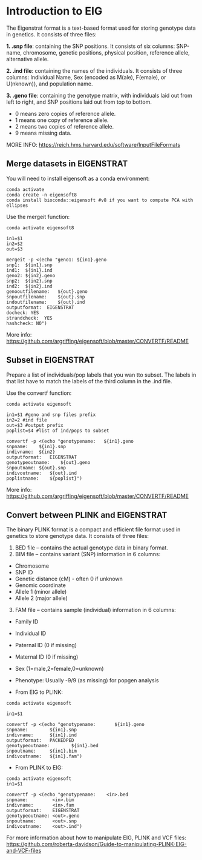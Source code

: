 # Introduction to EIG

The Eigenstrat format is a text-based format used for storing genotype data in genetics. It consists of three files:

**1. .snp file**: containing the SNP positions. It consists of six columns: SNP-name, chromosome, genetic positions, physical position, reference allele, alternative allele.

**2. .ind file**: containing the names of the individuals. It consists of three columns: Individual Name, Sex (encoded as M(ale), F(emale), or U(nknown)), and population name.

**3. .geno file**: containing the genotype matrix, with individuals laid out from left to right, and SNP positions laid out from top to bottom.
-   0 means zero copies of reference allele.
-   1 means one copy of reference allele.
-   2 means two copies of reference allele.
-   9 means missing data.

MORE INFO: https://reich.hms.harvard.edu/software/InputFileFormats

## Merge datasets in EIGENSTRAT
You will need to install eigensoft as a conda environment:
```
conda activate
conda create -n eigensoft8 
conda install bioconda::eigensoft #v8 if you want to compute PCA with ellipses
```
Use the mergeit function:
```
conda activate eigensoft8

in1=$1
in2=$2
out=$3

mergeit -p <(echo "geno1: ${in1}.geno
snp1:  ${in1}.snp
ind1:  ${in1}.ind
geno2: ${in2}.geno
snp2:  ${in2}.snp
ind2:  ${in2}.ind
genooutfilename:   ${out}.geno
snpoutfilename:    ${out}.snp
indoutfilename:    ${out}.ind
outputformat:  EIGENSTRAT
docheck: YES
strandcheck:  YES
hashcheck: NO")
```
More info: https://github.com/argriffing/eigensoft/blob/master/CONVERTF/README

## Subset in EIGENSTRAT
Prepare a list of individuals/pop labels that you wan tto subset. The labels in that list have to match the labels of the third column in the .ind file.

Use the convertf function:
```
conda activate eigensoft

in1=$1 #geno and snp files prefix
in2=2 #ind file
out=$3 #output prefix
poplist=$4 #list of ind/pops to subset

convertf -p <(echo "genotypename:	${in1}.geno
snpname:	${in1}.snp
indivname:	${in2}
outputformat:	EIGENSTRAT 
genotypeoutname:	${out}.geno
snpoutname:	${out}.snp
indivoutname:	${out}.ind
poplistname:	${poplist}")
```
More info: https://github.com/argriffing/eigensoft/blob/master/CONVERTF/README

## Convert between PLINK and EIGENSTRAT
The binary PLINK format is a compact and efficient file format used in genetics to store genotype data. It consists of three files:

1. BED file – contains the actual genotype data in binary format.
2. BIM file – contains variant (SNP) information in 6 columns:
  - Chromosome
  - SNP ID
  - Genetic distance (cM) - often 0 if unknown
  - Genomic coordinate
  - Allele 1 (minor allele)
  - Allele 2 (major allele)
3. FAM file – contains sample (individual) information in 6 columns:
  - Family ID
  - Individual ID
  - Paternal ID (0 if missing)
  - Maternal ID (0 if missing)
  - Sex (1=male,2=female,0=unknown)
  - Phenotype: Usually -9/9 (as missing) for popgen analysis


- From EIG to PLINK:
```
conda activate eigensoft

in1=$1

convertf -p <(echo "genotypename:       ${in1}.geno
snpname:        ${in1}.snp
indivname:      ${in1}.ind
outputformat:   PACKEDPED
genotypeoutname:        ${in1}.bed
snpoutname:     ${in1}.bim
indivoutname:   ${in1}.fam")
```

- From PLINK to EIG:
```
conda activate eigensoft
in1=$1

convertf -p <(echo "genotypename:    <in>.bed
snpname:         <in>.bim
indivname:       <in>.fam
outputformat:    EIGENSTRAT
genotypeoutname: <out>.geno
snpoutname:      <out>.snp
indivoutname:    <out>.ind")
```



For more information about how to manipulate EIG, PLINK and VCF files: https://github.com/roberta-davidson/Guide-to-manipulating-PLINK-EIG-and-VCF-files
